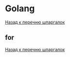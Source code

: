 # Golang
[Назад к перечню шпаргалок](https://teratron.github.io/cheatsheet/)

## for



[Назад к перечню шпаргалок](https://teratron.github.io/cheatsheet/)
